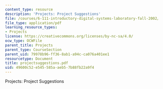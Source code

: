 ```yaml
---
content_type: resource
description: 'Projects: Project Suggestions'
file: /courses/6-111-introductory-digital-systems-laboratory-fall-2002/49600c52e545585aaeb57b88fb22a9f4_projectsuggestions.pdf
file_type: application/pdf
learning_resource_types:
- Projects
license: https://creativecommons.org/licenses/by-nc-sa/4.0/
ocw_type: OCWFile
parent_title: Projects
parent_type: CourseSection
parent_uid: 79978b96-ff36-8ab1-a94c-ca076a401ee1
resourcetype: Document
title: projectsuggestions.pdf
uid: 49600c52-e545-585a-aeb5-7b88fb22a9f4
---
```

Projects: Project Suggestions